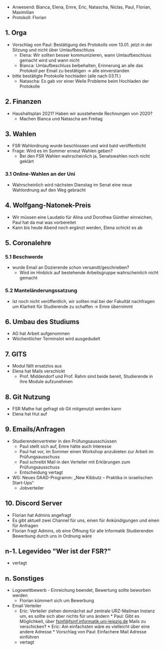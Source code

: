 ---
---

* Anwesend:  Bianca, Elena, Emre, Eric, Natascha, Niclas, Paul, Florian, Maximilian
* Protokoll: Florian

## 1. Orga
  * Vorschlag von Paul: Bestätigung des Protokolls vom 13.01. jetzt in der Sitzung und nicht über Umlaufbeschluss
    * Elena: Wir sollten besser kommunizieren, wann Umlaufbeschluss gemacht wird und wann nicht
    * Bianca: Umlaufbeschluss beibehalten, Erinnerung an alle das Protokoll per Email zu bestätigen -> alle einverstanden
  * bitte bestätigte Protokolle hochladen (alle nach 03.11.)
    * Natascha: Es gab vor einer Weile Probleme beim Hochladen der Protokolle

## 2. Finanzen
  * Haushaltsplan 2021? Haben wir ausstehende Rechnungen von 2020?
    * Machen Bianca und Natascha am Freitag

## 3. Wahlen
  * FSR Wahlordnung wurde beschlossen und wird bald veröffentlicht
  * Frage: Wird es im Sommer erneut Wahlen geben?
    * Bei den FSR Wahlen wahrscheinlich ja, Senatswahlen noch nicht geklärt

### 3.1 Online-Wahlen an der Uni
  * Wahrscheinlich wird nächsten Dienstag im Senat eine neue Wahlordnung auf den Weg gebracht

## 4. Wolfgang-Natonek-Preis
  * Wir müssen eine Laudatio für Alina und Dorothea Günther einreichen, Paul hat da mal was vorbereitet
  * Kann bis heute Abend noch ergänzt werden, Elena schickt es ab

## 5. Coronalehre

### 5.1 Beschwerde
  * wurde Email an Dozierende schon versandt/geschrieben?
    * Wird im Hinblick auf bestehende Arbeitsgruppe wahrscheinlich nicht gemacht

### 5.2 Manteländerungssatzung
  * Ist noch nicht veröffentlich, wir sollten mal bei der Fakultät nachfragen um Klarheit für Studierende zu schaffen -> Emre übernimmt

## 6. Umbau des Studiums
  * AG hat Arbeit aufgenommen
  * Wöchentlicher Terminslot wird ausgedudelt

## 7. GITS
  * Modul fällt ersatzlos aus
  * Elena hat Mails verschickt
    * Prof. Middendorf und Prof. Rahm sind beide bereit, Studierende in ihre Module aufzunehmen

## 8. Git Nutzung
  * FSR Mathe hat gefragt ob Git mitgenutzt werden kann
  * Elena hat Hut auf

## 9. Emails/Anfragen
  * Studierendenvertreter in den Prüfungsausschüssen
    * Paul stellt sich auf, Emre hätte auch Interesse
    * Paul hat vor, im Sommer einen Workshop anzubieten zur Arbeit im Prüfungsausschuss
    * Paul schreibt Mail in den Verteiler mit Erklärungen zum Prüfungsausschuss
    * Entscheidung vertagt
  * WG: Neues DAAD-Programm: „New Kibbutz – Praktika in israelischen Start-Ups“
    * Jobverteiler

## 10. Discord Server
  * Florian hat Admins angefragt
  * Es gibt aktuell zwei Channel für uns, einen für Ankündigungen und einen für Anfragen
  * Florian fragt Admins, ob eine Öffnung für alle Informatik Studierenden Bewerbung durch uns in Ordnung wäre

## n-1. Legevideo "Wer ist der FSR?"
  * vertagt

## n. Sonstiges
  * Logowettbewerb - Einreichung beendet, Bewertung sollte beworben werden
    * Florian kümmert sich um Bewerbung
   * Email Verteiler
     * Eric: Verteiler ziehen demnächst auf zentrale URZ-Mailman Instanz um, es sollte sich aber nichts für uns ändern
    * Paul: Gibt es Möglichkeit, über fsinf@fsinf.informatik.uni-leipzig.de
Mails zu verschicken?
    * Eric: Am einfachsten wäre es vielleicht über eine andere Adresse
    * Vorschlag von Paul: Einfachere Mail Adresse einführen
      * vertagt

